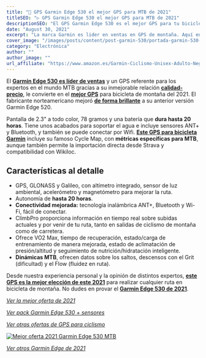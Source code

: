 ```yaml
---
title: "🚀 GPS Garmin Edge 530 el mejor GPS para MTB de 2021"
titleSEO: "▷ GPS Garmin Edge 530 el mejor GPS para MTB de 2021"
descriptionSEO: "El GPS Garmin Edge 530 es el mejor GPS para tu bicicleta de montaña✅. En este artículo encontrarás las mejores ofertas. ¡Entra y cómpralo al mejor precio!"
date: "August 30, 2021"
excerpt: "La marca Garmin es lider en ventas en GPS de montaña. Aquí encontrarás la mejor oferta."
cover_image: "/images/posts/content/post-garmin-530/portada-garmin-530-gps.jpg"
category: "Electrónica"
author: ""
author_image: ""
url_affiliate: "https://www.amazon.es/Garmin-Ciclismo-Unisex-Adulto-Negro/dp/B07RZ95D6L?__mk_es_ES=%C3%85M%C3%85%C5%BD%C3%95%C3%91&dchild=1&keywords=garmin+530&qid=1630776934&sr=8-1&linkCode=ll1&tag=devser-21&linkId=f444227930c80192a10a31db105715ed&language=es_ES&ref_=as_li_ss_tl"
---
```


El [**Garmin Edge 530 es líder de ventas**](https://www.amazon.es/Garmin-Ciclismo-Unisex-Adulto-Negro/dp/B07RZ95D6L?__mk_es_ES=%C3%85M%C3%85%C5%BD%C3%95%C3%91&dchild=1&keywords=garmin+530&qid=1630776934&sr=8-1&linkCode=ll1&tag=devser-21&linkId=f444227930c80192a10a31db105715ed&language=es_ES&ref_=as_li_ss_tl) y un GPS referente para los expertos en el mundo MTB gracias a su inmejorable relación [**calidad-precio**](https://www.amazon.es/Garmin-Ciclismo-Unisex-Adulto-Negro/dp/B07RZ95D6L?__mk_es_ES=%C3%85M%C3%85%C5%BD%C3%95%C3%91&dchild=1&keywords=garmin+530&qid=1630776934&sr=8-1&linkCode=ll1&tag=devser-21&linkId=f444227930c80192a10a31db105715ed&language=es_ES&ref_=as_li_ss_tl), le convierte en el [**mejor GPS**](https://www.amazon.es/Garmin-Ciclismo-Unisex-Adulto-Negro/dp/B07RZ95D6L?__mk_es_ES=%C3%85M%C3%85%C5%BD%C3%95%C3%91&dchild=1&keywords=garmin+530&qid=1630776934&sr=8-1&linkCode=ll1&tag=devser-21&linkId=f444227930c80192a10a31db105715ed&language=es_ES&ref_=as_li_ss_tl) para bicicleta de montaña del 2021. El fabricante norteamericano mejoró [**de forma brillante**](https://www.amazon.es/Garmin-Ciclismo-Unisex-Adulto-Negro/dp/B07RZ95D6L?__mk_es_ES=%C3%85M%C3%85%C5%BD%C3%95%C3%91&dchild=1&keywords=garmin+530&qid=1630776934&sr=8-1&linkCode=ll1&tag=devser-21&linkId=f444227930c80192a10a31db105715ed&language=es_ES&ref_=as_li_ss_tl) a su anterior versión Garmin Edge 520.

Pantalla de 2.3" a todo color, 78 gramos y una batería que **dura hasta 20 horas**. Tiene unos acabados para soportar el agua e incluye sensores ANT+ y Bluetooth, y también se puede conectar por Wifi. [**Este GPS para bicicleta Garmin**](https://www.amazon.es/Garmin-Ciclismo-Unisex-Adulto-Negro/dp/B07RZ95D6L?__mk_es_ES=%C3%85M%C3%85%C5%BD%C3%95%C3%91&dchild=1&keywords=garmin+530&qid=1630776934&sr=8-1&linkCode=ll1&tag=devser-21&linkId=f444227930c80192a10a31db105715ed&language=es_ES&ref_=as_li_ss_tl) incluye su famoso Cycle Map, con **métricas específicas para MTB**, aunque también permite la importación directa desde Strava y compatibilidad con Wikiloc.

## Características al detalle

- GPS, GLONASS y Galileo, con altímetro integrado, sensor de luz ambiental, acelerómetro y magnetómetro para mejorar la ruta. 
- Autonomía de **hasta 20 horas**. 
- **Conectividad mejorada:** tecnología inalámbrica ANT+, Bluetooth y Wi-Fi, fácil de conectar.
- ClimbPro proporciona información en tiempo real sobre subidas actuales y por venir de tu ruta, tanto en salidas de ciclismo de montaña como de carretera.
- Ofrece VO2 Max, tiempo de recuperación, estado/carga de entrenamiento de manera mejorada, estado de aclimatación de presión/altitud y seguimiento de nutrición/hidratación inteligente.
- **Dinámicas MTB**, ofrecen datos sobre los saltos, descensos con el Grit (dificultad) y el Flow (fluidez en ruta).

Desde nuestra experiencia personal y la opinión de distintos expertos, [**este GPS es la mejor elección de este 2021**](https://www.amazon.es/Garmin-Ciclismo-Unisex-Adulto-Negro/dp/B07RZ95D6L?__mk_es_ES=%C3%85M%C3%85%C5%BD%C3%95%C3%91&dchild=1&keywords=garmin+530&qid=1630776934&sr=8-1&linkCode=ll1&tag=devser-21&linkId=f444227930c80192a10a31db105715ed&language=es_ES&ref_=as_li_ss_tl) para realizar cualquier ruta en bicicleta de montaña. No dudes en provar el [**Garmin Edge 530 de 2021**](https://www.amazon.es/Garmin-Ciclismo-Unisex-Adulto-Negro/dp/B07RZ95D6L?__mk_es_ES=%C3%85M%C3%85%C5%BD%C3%95%C3%91&dchild=1&keywords=garmin+530&qid=1630776934&sr=8-1&linkCode=ll1&tag=devser-21&linkId=f444227930c80192a10a31db105715ed&language=es_ES&ref_=as_li_ss_tl).

*[Ver la mejor oferta de 2021](https://www.amazon.es/Garmin-Ciclismo-Unisex-Adulto-Negro/dp/B07RZ95D6L?__mk_es_ES=%C3%85M%C3%85%C5%BD%C3%95%C3%91&dchild=1&keywords=garmin+530&qid=1630776934&sr=8-1&linkCode=ll1&tag=devser-21&linkId=f444227930c80192a10a31db105715ed&language=es_ES&ref_=as_li_ss_tl)*

*[Ver pack Garmin Edge 530 + sensores](https://www.amazon.es/Garmin-Ciclismo-Unisex-Adulto-Negro/dp/B07RBSJ7DD?__mk_es_ES=%C3%85M%C3%85%C5%BD%C3%95%C3%91&dchild=1&keywords=garmin+edge+530&qid=1631821149&sr=8-1&linkCode=ll1&tag=devser-21&linkId=cffac53a889f1103f15d7af0309d21d0&language=es_ES&ref_=as_li_ss_tl)*

*[Ver otras ofertas de GPS para ciclismo](https://www.amazon.es/s?k=gps+ciclismo&__mk_es_ES=%C3%85M%C3%85%C5%BD%C3%95%C3%91&crid=3HD1PBJPN5YY&sprefix=gps+cic%2Caps%2C207&linkCode=ll2&tag=devser-21&linkId=0032ebf30dfe85900500942496795b1e&language=es_ES&ref_=as_li_ss_tl)*

[![Mejor oferta 2021 Garmin Edge 530 MTB](/images/posts/content/post-garmin-530/garmin-530.jpg)](https://www.amazon.es/Garmin-Ciclismo-Unisex-Adulto-Negro/dp/B07RZ95D6L?__mk_es_ES=%C3%85M%C3%85%C5%BD%C3%95%C3%91&dchild=1&keywords=garmin+530&qid=1630776934&sr=8-1&linkCode=ll1&tag=devser-21&linkId=f444227930c80192a10a31db105715ed&language=es_ES&ref_=as_li_ss_tl "Mejor oferta 2021 Garmin Edge 530 MTB")

*[Ver otros Garmin Edge de 2021](https://www.amazon.es/s?k=garmin+edge&__mk_es_ES=%C3%85M%C3%85%C5%BD%C3%95%C3%91&linkCode=ll2&tag=devser-21&linkId=4e2524ad2c3a7ff6e8aa78f5ae1ceaa3&language=es_ES&ref_=as_li_ss_tl)*



